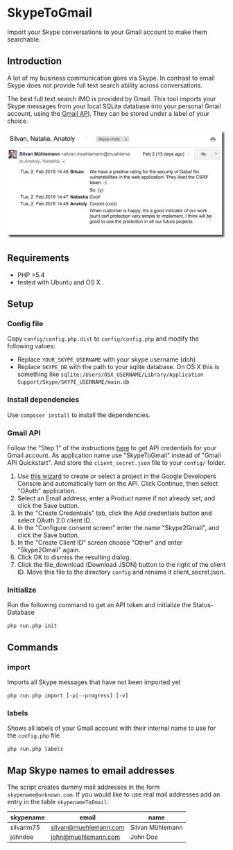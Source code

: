 
# SkypeToGmail
Import your Skype conversations to your Gmail account to make them searchable.

## Introduction
A lot of my business communication goes via Skype. In contrast to email Skype does not provide full text search ability
across conversations.

The best full text search IMO is provided by Gmail. This tool imports your Skype messages from your local SQLite database
into your personal Gmail account, using the [Gmail API](https://developers.google.com/gmail/api/). They can be stored under
a label of your choice.

![Example of imported message](/example-message.png)


## Requirements
* PHP >5.4
* tested with Ubuntu and OS X


## Setup

### Config file

Copy `config/config.php.dist` to `config/config.php` and modify the following values:

 *  Replace `YOUR_SKYPE_USERNAME` with your skype username (doh)
 *  Replace `SKYPE_DB` with the path to your sqlite database. On OS X this is something like `sqlite:/Users/OSX_USERNAME/Library/Application Support/Skype/SKYPE_USERNAME/main.db`

### Install dependencies
Use `composer install` to install the dependencies.

### Gmail API
Follow the "Step 1" of the instructions [here](https://developers.google.com/gmail/api/quickstart/php) to get API credentials for your
Gmail account. As application name use "SkypeToGmail" instead of "Gmail API Quickstart". And store the `client_secret.json`
file to your `config/` folder.

 1. Use [this wizard](https://console.developers.google.com/start/api?id=gmail) to create or select a project in the Google
   Developers Console and automatically turn on the API. Click Continue, then select "OAuth" application.
 2. Select an Email address, enter a Product name if not already set, and click the Save button.
 3. In the "Create Credentials" tab, click the Add credentials button and select OAuth 2.0 client ID.
 4. In the "Configure consent screen" enter the name "Skype2Gmail", and click the Save button.
 5. In the "Create Client ID" screen choose "Other" and enter "Skype2Gmail" again.
 6. Click OK to dismiss the resulting dialog.
 7. Click the file_download (Download JSON) button to the right of the client ID. Move this file to the directory `config` and rename it client_secret.json.

### Initialize
Run the following command to get an API token and initialize the Status-Database

    php run.php init


## Commands

### import
Imports all Skype messages that have not been imported yet

    php run.php import [-p|--progress] [-v]

### labels
Shows all labels of your Gmail account with their internal name to use for the `config.php` file

    php run.php labels

## Map Skype names to email addresses

The script creates dummy mail addresses in the form `skypename@unknown.com`. If you would like to use real mail addresses add an entry in the table `skypenameToEmail`:

| skypename | email                                | name             |
|-----------|--------------------------------------|------------------|
| silvanm75 | silvan@muehlemann.com                | Silvan Mühlemann |
| johndoe   | john@muehlemann.com                  | John Doe         |


